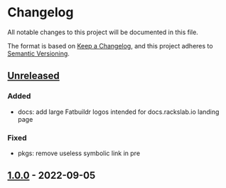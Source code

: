 # Changelog

All notable changes to this project will be documented in this file.

The format is based on [Keep a Changelog](https://keepachangelog.com/en/1.0.0/),
and this project adheres to [Semantic Versioning](https://semver.org/spec/v2.0.0.html).

## [Unreleased]

### Added
- docs: add large Fatbuildr logos intended for docs.rackslab.io landing page

### Fixed
- pkgs: remove useless symbolic link in pre

## [1.0.0] - 2022-09-05

[unreleased]: https://github.com/rackslab/fatbuildr/compare/v1.0.0...HEAD
[1.0.0]: https://github.com/rackslab/fatbuildr/releases/tag/v1.0.0

